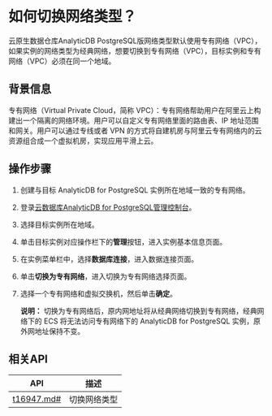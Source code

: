 # 如何切换网络类型？

云原生数据仓库AnalyticDB PostgreSQL版网络类型默认使用专有网络（VPC），如果实例的网络类型为经典网络，想要切换到专有网络（VPC），目标实例和专有网络（VPC）必须在同一个地域。

## 背景信息

专有网络（Virtual Private Cloud，简称 VPC）：专有网络帮助用户在阿里云上构建出一个隔离的网络环境。用户可以自定义专有网络里面的路由表、IP 地址范围和网关。用户可以通过专线或者 VPN 的方式将自建机房与阿里云专有网络内的云资源组合成一个虚拟机房，实现应用平滑上云。

## 操作步骤

1.  创建与目标 AnalyticDB for PostgreSQL 实例所在地域一致的专有网络。
2.  登录[云数据库AnalyticDB for PostgreSQL管理控制台](https://gpdb.console.aliyun.com)。
3.  选择目标实例所在地域。
4.  单击目标实例对应操作栏下的**管理**按钮，进入实例基本信息页面。
5.  在实例菜单栏中，选择**数据库连接**，进入数据连接页面。
6.  单击**切换为专有网络**，进入切换为专有网络选择页面。
7.  选择一个专有网络和虚拟交换机，然后单击**确定**。

    **说明：** 切换为专有网络后，原内网地址将从经典网络切换到专有网络，经典网络下的 ECS 将无法访问专有网络下的 AnalyticDB for PostgreSQL 实例，原外网地址保持不变。


## 相关API

|API|描述|
|---|--|
|[t16947.md\#](/intl.zh-CN/API参考/网络管理/ModifyDBInstanceNetworkType.md)|切换网络类型|


